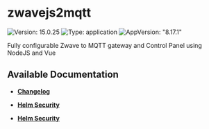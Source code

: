 # zwavejs2mqtt

![Version: 15.0.25](https://img.shields.io/badge/Version-15.0.25-informational?style=flat-square) ![Type: application](https://img.shields.io/badge/Type-application-informational?style=flat-square) ![AppVersion: "8.17.1"](https://img.shields.io/badge/AppVersion-"8.17.1"-informational?style=flat-square)

Fully configurable Zwave to MQTT gateway and Control Panel using NodeJS and Vue

## Available Documentation

- [**Changelog**](CHANGELOG)

- [**Helm Security**](container-security)

- [**Helm Security**](helm-security)

